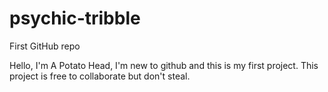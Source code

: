# psychic-tribble
First GitHub repo

Hello, I'm A Potato Head, I'm new to github and this is my first project.
This project is free to collaborate but don't steal.
